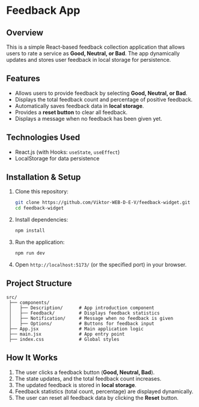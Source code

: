 # Feedback App

## Overview
This is a simple React-based feedback collection application that allows users to rate a service as **Good, Neutral, or Bad**. The app dynamically updates and stores user feedback in local storage for persistence.

## Features
- Allows users to provide feedback by selecting **Good, Neutral, or Bad**.
- Displays the total feedback count and percentage of positive feedback.
- Automatically saves feedback data in **local storage**.
- Provides a **reset button** to clear all feedback.
- Displays a message when no feedback has been given yet.

## Technologies Used
- React.js (with Hooks: `useState`, `useEffect`)
- LocalStorage for data persistence

## Installation & Setup
1. Clone this repository:
   ```sh
   git clone https://github.com/Viktor-WEB-D-E-V/feedback-widget.git
   cd feedback-widget
   ```
2. Install dependencies:
   ```sh
   npm install
   ```
3. Run the application:
   ```sh
   npm run dev
   ```
4. Open `http://localhost:5173/` (or the specified port) in your browser.

## Project Structure
```
src/
 ├── components/
 │   ├── Description/      # App introduction component
 │   ├── Feedback/         # Displays feedback statistics
 │   ├── Notification/     # Message when no feedback is given
 │   ├── Options/          # Buttons for feedback input
 ├── App.jsx               # Main application logic
 ├── main.jsx              # App entry point
 ├── index.css             # Global styles
```

## How It Works
1. The user clicks a feedback button (**Good, Neutral, Bad**).
2. The state updates, and the total feedback count increases.
3. The updated feedback is stored in **local storage**.
4. Feedback statistics (total count, percentage) are displayed dynamically.
5. The user can reset all feedback data by clicking the **Reset** button.

